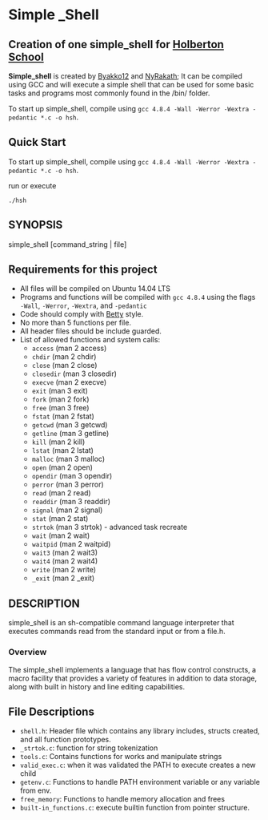 # Simple _Shell

## Creation of one simple_shell for  [Holberton School](https://github.com/holbertonschool)

**Simple_shell** is created by [Byakko12](http://daringfireball.net/) and  [NyRakath](https://github.com/NyRakath); It can be compiled using GCC and will execute a simple shell that can be used for some basic tasks and programs most commonly found in the /bin/ folder.

To start up simple_shell, compile using `gcc 4.8.4 -Wall -Werror -Wextra -pedantic *.c -o hsh`.

## Quick Start

To start up simple_shell, compile using `gcc 4.8.4 -Wall -Werror -Wextra -pedantic *.c -o hsh`.

run or execute

```
./hsh
```

## SYNOPSIS

simple_shell [command_string | file]

## Requirements for this project

- All files will be compiled on Ubuntu 14.04 LTS
- Programs and functions will be compiled with `gcc 4.8.4` using the flags `-Wall`, `-Werror`, `-Wextra`, and `-pedantic`
- Code should comply with [Betty](https://github.com/holbertonschool/Betty) style.
- No more than 5 functions per file.
- All header files should be include guarded.
- List of allowed functions and system calls:
  - `access` (man 2 access)
  - `chdir` (man 2 chdir)
  - `close` (man 2 close)
  - `closedir` (man 3 closedir)
  - `execve` (man 2 execve)
  - `exit` (man 3 exit)
  - `fork` (man 2 fork)
  - `free` (man 3 free)
  - `fstat` (man 2 fstat)
  - `getcwd` (man 3 getcwd)
  - `getline` (man 3 getline)
  - `kill` (man 2 kill)
  - `lstat` (man 2 lstat)
  - `malloc` (man 3 malloc)
  - `open` (man 2 open)
  - `opendir` (man 3 opendir)
  - `perror` (man 3 perror)
  - `read` (man 2 read)
  - `readdir` (man 3 readdir)
  - `signal` (man 2 signal)
  - `stat` (man 2 stat)
  - `strtok` (man 3 strtok) - advanced task recreate
  - `wait` (man 2 wait)
  - `waitpid` (man 2 waitpid)
  - `wait3` (man 2 wait3)
  - `wait4` (man 2 wait4)
  - `write` (man 2 write)
  - `_exit` (man 2 _exit)

## DESCRIPTION

simple_shell is an sh-compatible command language interpreter that executes commands read from the standard input or from a file.h.

### Overview

The simple_shell implements a language that has flow control constructs, a macro facility that provides a variety of features in addition to data storage, along with built in history and line editing capabilities.

## File Descriptions

- `shell.h`: Header file which contains any library includes, structs created, and all function prototypes.
- `_strtok.c`: function for  string tokenization 
- `tools.c`: Contains functions for works and manipulate strings
- `valid_exec.c`: when it was validated the PATH to execute creates a new child
- `getenv.c`: Functions to handle PATH environment variable or any variable from env.
- `free_memory`: Functions to handle memory allocation and frees
- `built-in_functions.c`:  execute builtin function from pointer structure.